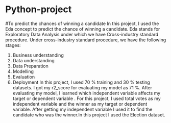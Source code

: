 # Python-project
#To predict the chances of winning a candidate
In this project, I used the Eda concept to predict the chance of winning a candidate. Eda stands for Exploratory Data Analysis under which we have Cross-industry standard procedure. Under cross-industry standard procedure, we have the following stages:
1. Business understanding
2. Data understanding
3. Data Preparation
4. Modelling
5. Evaluation
6. Deployment
In this project, I used 70 % training and 30 % testing datasets. I got my r2_score for evaluating my model as 71 %.
After evaluating my model, I learned which independent variable affects my target or dependent variable . For this project, I used total votes as my independent variable and the winner as my target or dependent variable. After getting my independent variable I used it to find the candidate who was the winner.In this project I used the Election dataset.
